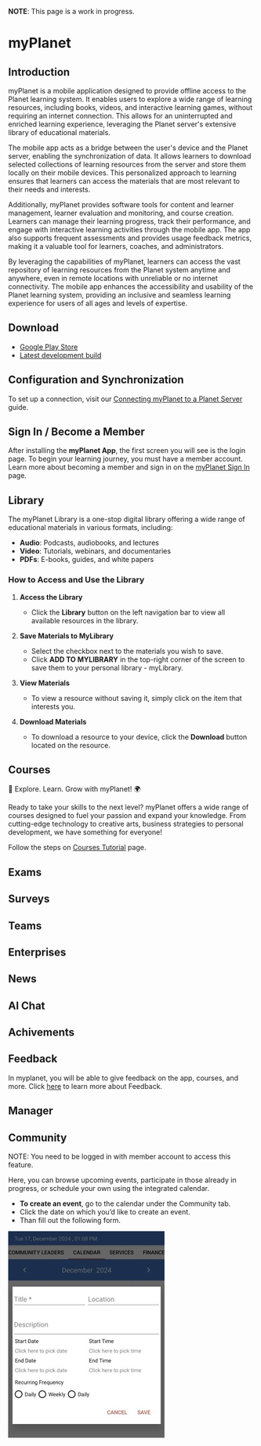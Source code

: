 **NOTE**: This page is a work in progress.

# myPlanet

## Introduction

myPlanet is a mobile application designed to provide offline access to the Planet learning system. It enables users to explore a wide range of learning resources, including books, videos, and interactive learning games, without requiring an internet connection. This allows for an uninterrupted and enriched learning experience, leveraging the Planet server's extensive library of educational materials.

The mobile app acts as a bridge between the user's device and the Planet server, enabling the synchronization of data. It allows learners to download selected collections of learning resources from the server and store them locally on their mobile devices. This personalized approach to learning ensures that learners can access the materials that are most relevant to their needs and interests.

Additionally, myPlanet provides software tools for content and learner management, learner evaluation and monitoring, and course creation. Learners can manage their learning progress, track their performance, and engage with interactive learning activities through the mobile app. The app also supports frequent assessments and provides usage feedback metrics, making it a valuable tool for learners, coaches, and administrators.

By leveraging the capabilities of myPlanet, learners can access the vast repository of learning resources from the Planet system anytime and anywhere, even in remote locations with unreliable or no internet connectivity. The mobile app enhances the accessibility and usability of the Planet learning system, providing an inclusive and seamless learning experience for users of all ages and levels of expertise.

## Download

- [Google Play Store](https://play.google.com/store/apps/details?id=org.ole.planet.myplanet)
- [Latest development build](https://github.com/open-learning-exchange/myplanet/releases/latest)

## Configuration and Synchronization

To set up a connection, visit our [Connecting myPlanet to a Planet Server](myPlanet-config.md) guide.

## Sign In / Become a Member

After installing the **myPlanet App**, the first screen you will see is the login page. To begin your learning journey, you must have a member account. Learn more about becoming a member and sign in on the [myPlanet Sign In](myPlanet-member.md) page.

## Library

The myPlanet Library is a one-stop digital library offering a wide range of educational materials in various formats, including:

- **Audio**: Podcasts, audiobooks, and lectures
- **Video**: Tutorials, webinars, and documentaries
- **PDFs**: E-books, guides, and white papers

### How to Access and Use the Library

1. **Access the Library**
   - Click the **Library** button on the left navigation bar to view all available resources in the library.

2. **Save Materials to MyLibrary**
   - Select the checkbox next to the materials you wish to save.
   - Click **ADD TO MYLIBRARY** in the top-right corner of the screen to save them to your personal library - myLibrary.

3. **View Materials**
   - To view a resource without saving it, simply click on the item that interests you.

4. **Download Materials**
   - To download a resource to your device, click the **Download** button located on the resource.

## Courses
🚀 Explore. Learn. Grow with myPlanet! 🌍

Ready to take your skills to the next level? myPlanet offers a wide range of courses designed to fuel your passion and expand your knowledge. From cutting-edge technology to creative arts, business strategies to personal development, we have something for everyone!

Follow the steps on [Courses Tutorial](myPlanet-courses.md) page.

## Exams


## Surveys


## Teams


## Enterprises


## News


## AI Chat


## Achivements


## Feedback
In myplanet, you will be able to give feedback on the app, courses, and more. Click [here](myPlanet-feedback.md) to learn more about Feedback.

## Manager

## Community
NOTE: You need to be logged in with member account to access this feature.

Here, you can browse upcoming events, participate in those already in progress, or schedule your own using the integrated calendar. 

  - **To create an event**, go to the calendar under the Community tab.
  - Click the date on which you’d like to create an event.
  - Than fill out the following form. 

  ![myPlanet community event creation form](images/community-event-form.jpg)


